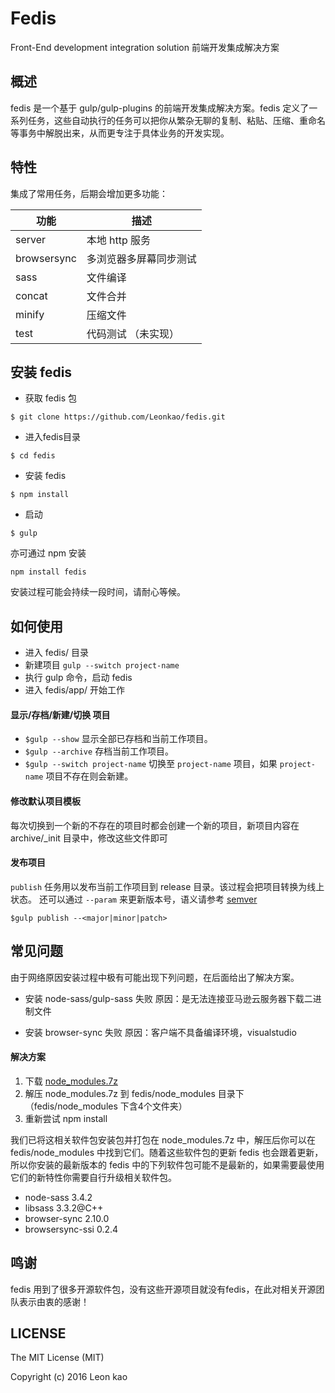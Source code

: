 # Fedis

Front-End development integration solution
前端开发集成解决方案

## 概述

fedis 是一个基于 gulp/gulp-plugins 的前端开发集成解决方案。fedis 定义了一系列任务，这些自动执行的任务可以把你从繁杂无聊的复制、粘贴、压缩、重命名等事务中解脱出来，从而更专注于具体业务的开发实现。

## 特性

集成了常用任务，后期会增加更多功能：

功能  |  描述
---- | ---- 
server 		| 本地 http 服务
browsersync | 多浏览器多屏幕同步测试
sass 		| 文件编译
concat 		| 文件合并 
minify 		| 压缩文件
test  		| 代码测试 （未实现）

## 安装 fedis
* 获取 fedis 包
```
$ git clone https://github.com/Leonkao/fedis.git
```

* 进入fedis目录
```
$ cd fedis
```

* 安装 fedis
```
$ npm install
```

* 启动
```
$ gulp
```

亦可通过 npm 安装
```
npm install fedis
```
安装过程可能会持续一段时间，请耐心等候。

## 如何使用
* 进入 fedis/ 目录
* 新建项目 `gulp --switch project-name`
* 执行 gulp 命令，启动 fedis
* 进入 fedis/app/ 开始工作

#### 显示/存档/新建/切换 项目
* `$gulp --show` 显示全部已存档和当前工作项目。
* `$gulp --archive` 存档当前工作项目。
* `$gulp --switch project-name` 切换至 `project-name` 项目，如果 `project-name` 项目不存在则会新建。

#### 修改默认项目模板
每次切换到一个新的不存在的项目时都会创建一个新的项目，新项目内容在 archive/_init 目录中，修改这些文件即可

#### 发布项目
`publish` 任务用以发布当前工作项目到 release 目录。该过程会把项目转换为线上状态。
还可以通过 `--param` 来更新版本号，语义请参考 [semver](https://docs.npmjs.com/misc/semver)
```
$gulp publish --<major|minor|patch>
```
 
## 常见问题
由于网络原因安装过程中极有可能出现下列问题，在后面给出了解决方案。

* 安装 node-sass/gulp-sass 失败
   原因：是无法连接亚马逊云服务器下载二进制文件
   
* 安装 browser-sync 失败
   原因：客户端不具备编译环境，visualstudio

#### 解决方案

1. 下载 [node_modules.7z](http://files.cnblogs.com/files/kelsen/node_modules.7z)
2. 解压 node_modules.7z 到 fedis/node_modules 目录下（fedis/node_modules 下含4个文件夹）
3. 重新尝试 npm install

我们已将这相关软件包安装包并打包在 node_modules.7z 中，解压后你可以在 fedis/node_modules 中找到它们。随着这些软件包的更新 fedis 也会跟着更新，所以你安装的最新版本的 fedis 中的下列软件包可能不是最新的，如果需要最使用它们的新特性你需要自行升级相关软件包。
* node-sass    3.4.2
* libsass      3.3.2@C++
* browser-sync 2.10.0
* browsersync-ssi 0.2.4


## 鸣谢
fedis 用到了很多开源软件包，没有这些开源项目就没有fedis，在此对相关开源团队表示由衷的感谢！

## LICENSE

The MIT License (MIT)

Copyright (c) 2016 Leon kao